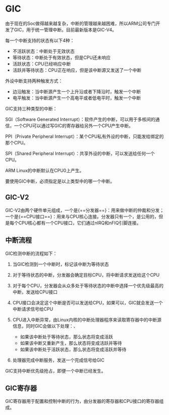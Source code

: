 # GIC

由于现在的Soc做得越来越复杂，中断的管理越来越困难，所以ARM公司专门开发了GIC，用于统一管理中断。目前最新版本是GIC-V4。

每一个中断支持的状态有以下4种：

- 不活跃状态：中断处于无效状态
- 等待状态：中断处于有效状态，但是CPU还未响应
- 活跃状态：CPU已经响应中断
- 活跃并等待状态：CPU正在响应，但是该中断源又发送了一个中断

外设中断支持两种触发方式：

- 边沿触发：当中断源产生一个上升沿或者下降沿时，触发一个中断
- 电平触发：当中断源产生一个高电平或者低电平时，触发一个中断

GIC支持三种类型的中断：

SGI（Software Generated Interrupt）：软件产生的中断，可以用于多核间的通信，一个CPU可以通过写GIC的寄存器给另外一个CPU产生中断。

PPI（Private Peripheral Interrupt）：某个CPU私有外设的中断，只能发给绑定的那个CPU。

SPI（Shared Peripheral Interrupt）：共享外设的中断，可以发送给任何一个CPU。

ARM Linux的中断默认在CPU0上产生。

要使用GIC中断，必须指定是以上类型中的哪一个中断。

## GIC-V2

GIC-V2由两个硬件单元组成，一个是{==分发器==}：用来做中断的仲裁和分发；一个是{==CPU接口==}：用来与CPU核心连接。分发器只有一个，是公用的，但是每个CPU核心都有一个CPU接口，它们通过nIRQ和nFIQ引脚连接。

## 中断流程

GIC检测中断的流程如下：

1. 当GIC检测到一个中断时，标记该中断为等待状态
2. 对于等待状态的中断，分发器会确定目标CPU，将中断请求发送给这个CPU
3. 对于每个CPU，分发器会从众多处于等待状态的中断中选择一个优先级最高的中断，发送给CPU接口
4. CPU接口会决定这个中断是否可以发送给CPU，如果可以，GIC就会发送一个中断请求信号给CPU
5. CPU进入中断异常，由Linux内核的中断处理器程序来读取寄存器中的中断源信息，同时GIC会做以下处理：、

    - 如果该中断处于等待状态，那么状态将变成活跃
    - 如果该中断又重新产生，那么状态将变成活跃并等待
    - 如果该中断处于活跃状态，那么状态将变成活跃并等待

6. 处理器完成中断服务，发送一个完成信号给GIC

GIC支持中断优先级抢占，即便一个中断已经发生。

## GIC寄存器

GIC寄存器用于配置和控制中断的行为，由分发器的寄存器和CPU接口的寄存器组成。
